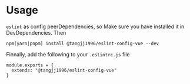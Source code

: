 # Usage

`eslint` as config peerDependencies, so Make sure you have installed it in DevDependencies. Then

```
npm[yarn|pnpm] install @tangjj1996/eslint-config-vue --dev
```

Finnally, add the following to your `.eslintrc.js` file

```
module.exports = {
  extends: "@tangjj1996/eslint-config-vue"
}
```
